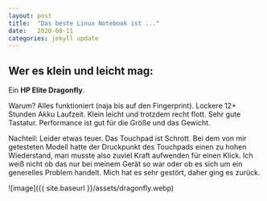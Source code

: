 ```yaml
---
layout: post
title:  "Das beste Linux Notebook ist ..."
date:   2020-08-11
categories: jekyll update
---
```


## Wer es klein und leicht mag:

Ein **HP Elite Dragonfly**. 

Warum? Alles funktioniert (naja bis auf den Fingerprint). Lockere 12+ Stunden Akku Laufzeit. Klein leicht und trotzdem recht flott. Sehr gute Tastatur. Performance ist gut für die Größe und das Gewicht.

Nachteil: Leider etwas teuer. Das Touchpad ist Schrott. Bei dem von mir getesteten Modell hatte der Druckpunkt des Touchpads einen zu hohen Wiederstand, man musste also zuviel Kraft aufwenden für einen Klick. Ich weiß nicht ob das nur bei meinem Gerät so war oder ob es sich um ein generelles Problem handelt. Mich hat es sehr gestört, daher ging es zurück.

![image]({{ site.baseurl }}/assets/dragonfly.webp)
